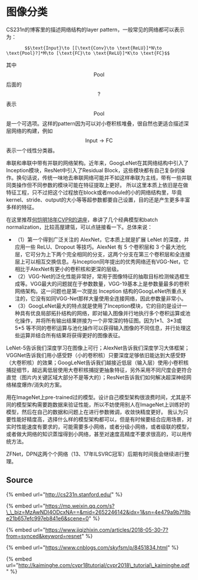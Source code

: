 # 图像分类

CS231n的博客里的描述网络结构的layer pattern，一般常见的网络都可以表示为：

           $$\text{Input}\to [[\text{Conv}\to \text{ReLU}]*N\to \text{Pool}?]*M\to [\text{FC}\to \text{ReLU}]*K\to \text{FC}$$ 

其中 $$\text{Pool}$$ 后面的 $$?$$ 表示 $$\text{Pool}$$ 是一个可选项。这样的pattern因为可以对小卷积核堆叠，很自然也更适合描述深层网络的构建，例如 $$\text{Input}\to\text{FC}$$ 表示一个线性分类器。

串联和串联中带有并联的网络架构。近年来，GoogLeNet在其网络结构中引入了Inception模块，ResNet中引入了Residual Block，这些模块都有自己复杂的操作。换句话说，传统一味地去串联网络可能并不如这样串联为主线，带有一些并联同类操作但不同参数的模块可能在特征提取上更好。 所以这里本质上依旧是在做特征工程，只不过把这个过程放在block或者module的小的网络结构里，毕竟kernel、stride、output的大小等等超参数都要自己设置，目的还是产生更多丰富多样的特征。

在这里推荐[何恺明18年CVPR的讲座](http://kaiminghe.com/cvpr18tutorial/cvpr2018_tutorial_kaiminghe.pdf)，串讲了几个经典模型和batch normalization，比较高屋建瓴，可以点链接看一下。总体来说：

* （1）第一个得到广泛关注的 AlexNet，它本质上就是扩展 LeNet 的深度，并应用一些 ReLU、Dropout 等技巧。AlexNet 有 5 个卷积层和 3 个最大池化层，它可分为上下两个完全相同的分支，这两个分支在第三个卷积层和全连接层上可以相互交换信息。与Inception同年提出的优秀网络还有VGG-Net，它相比于AlexNet有更小的卷积核和更深的层级。
* （2）VGG-Net的泛化性能非常好，常用于图像特征的抽取目标检测候选框生成等。VGG最大的问题就在于参数数量，VGG-19基本上是参数量最多的卷积网络架构。这一问题也是第一次提出 Inception 结构的GoogLeNet所重点关注的，它没有如同VGG-Net那样大量使用全连接网络，因此参数量非常小。
* （3）GoogLeNet最大的特点就是使用了Inception模块，它的目的是设计一种具有优良局部拓扑结构的网络，即对输入图像并行地执行多个卷积运算或池化操作，并将所有输出结果拼接为一个非常深的特征图。因为1\*1、3\*3或 5\*5 等不同的卷积运算与池化操作可以获得输入图像的不同信息，并行处理这些运算并结合所有结果将获得更好的图像表征。

LeNet-5告诉我们深度学习在图像上可行；AlexNet告诉我们深度学习大体框架；VGGNet告诉我们用小感受野（小的卷积核）只要深度足够依旧能达到大感受野（大卷积核）的效果；GoogLeNet告诉我们越接近低层（输入层）使用小卷积核捕捉细节，越远离低层使用大卷积核捕捉更抽象特征，另外采用不同尺度会更符合直觉（图片内关键区域大部分不是等大的）；ResNet告诉我们如何解决超深神经网络梯度爆炸/消失的方案。

用在ImageNet上pre-trained过的模型。设计自己模型架构很浪费时间，尤其是不同的模型架构需要跑数据来验证性能，所以不妨使用别人在ImageNet上训练好的模型，然后在自己的数据和问题上在进行参数微调，收敛快精度更好。 我认为只要性能好精度高，选择什么样的模型架构都可以，但是有时候要结合应用场景，对实时性能速度有要求的，可能需要多小网络，或者分级小网络，或者级联的模型，或者做大网络的知识蒸馏得到小网络，甚至对速度高精度不要求很高的，可以用传统方法。

ZFNet，DPN这两个个网络（13、17年ILSVRC冠军）后期有时间我会继续进行整理。

## Source

{% embed url="http://cs231n.stanford.edu/" %}

{% embed url="https://mp.weixin.qq.com/s?\_\_biz=MzAwNDI4ODcxNA==&mid=2652246142&idx=1&sn=4e479a9b7f8be21b657efc997eb841e6&scene=0" %}

{% embed url="https://www.jiqizhixin.com/articles/2018-05-30-7?from=synced&keyword=resnet" %}

{% embed url="https://www.cnblogs.com/skyfsm/p/8451834.html" %}

{% embed url="http://kaiminghe.com/cvpr18tutorial/cvpr2018\_tutorial\_kaiminghe.pdf" %}





